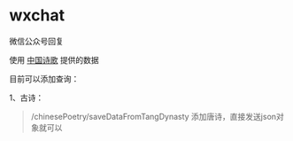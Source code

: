 # wxchat
微信公众号回复

使用 <a href="https://github.com/Yonggie/chinese-poetry" title="中国诗歌">中国诗歌</a> 提供的数据

目前可以添加查询：

1、古诗：
>/chinesePoetry/saveDataFromTangDynasty
>添加唐诗，直接发送json对象就可以
